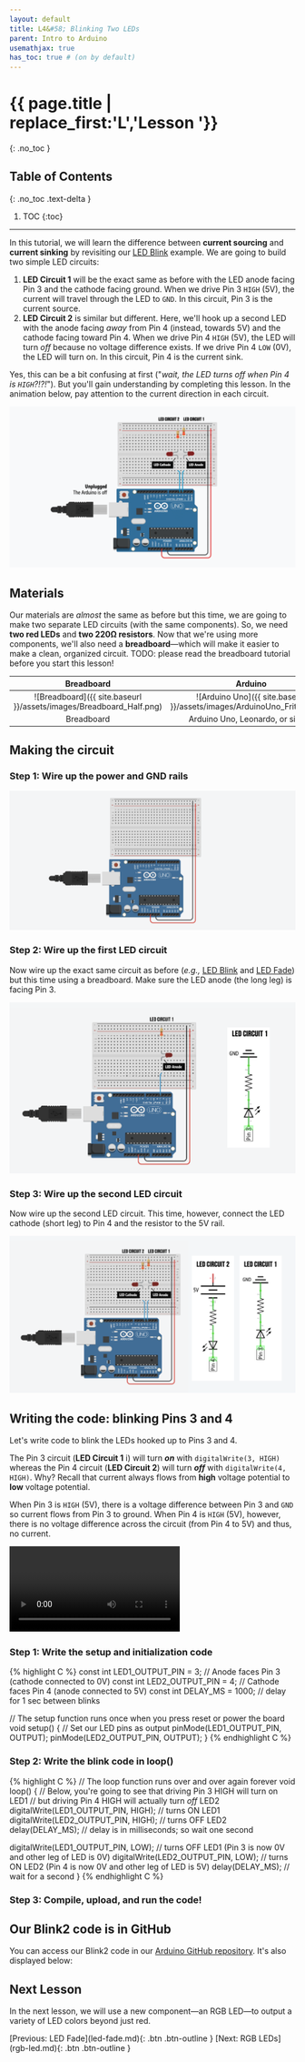 ```yaml
---
layout: default
title: L4&#58; Blinking Two LEDs
parent: Intro to Arduino
usemathjax: true
has_toc: true # (on by default)
---
```

# {{ page.title | replace_first:'L','Lesson '}}
{: .no_toc }

## Table of Contents
{: .no_toc .text-delta }

1. TOC
{:toc}
---

In this tutorial, we will learn the difference between **current sourcing** and **current sinking** by revisiting our [LED Blink](led-blink.md) example. We are going to build two simple LED circuits:

1. **LED Circuit 1** will be the exact same as before with the LED anode facing Pin 3 and the cathode facing ground. When we drive Pin 3 `HIGH` (5V), the current will travel through the LED to `GND`. In this circuit, Pin 3 is the current source.
2. **LED Circuit 2** is similar but different. Here, we'll hook up a second LED with the anode facing *away* from Pin 4 (instead, towards 5V) and the cathode facing toward Pin 4. When we drive Pin 4 `HIGH` (5V), the LED will turn *off* because no voltage difference exists. If we drive Pin 4 `LOW` (0V), the LED will turn on. In this circuit, Pin 4 is the current sink.

Yes, this can be a bit confusing at first ("*wait, the LED turns off when Pin 4 is `HIGH`?!?!*"). But you'll gain understanding by completing this lesson. In the animation below, pay attention to the current direction in each circuit.

![Animation showing how driving Pin 3 and 4 HIGH will turn on LED Circuit 1 and off LED Circuit 2 and driving those pins LOW will turn off LED Circuit 1 and on LED Circuit 2](assets/movies/Arduino_Blink2Animation_Pins3And4-NoSchematic-Optimized.gif)

## Materials

Our materials are *almost* the same as before but this time, we are going to make two separate LED circuits (with the same components). So, we need **two red LEDs** and **two 220Ω resistors**. Now that we're using more components, we'll also need a **breadboard**—which will make it easier to make a clean, organized circuit. TODO: please read the breadboard tutorial before you start this lesson!

| Breadboard | Arduino | LED | Resistor |
|:-----:|:-----:|:-----:|:-----:|
| ![Breadboard]({{ site.baseurl }}/assets/images/Breadboard_Half.png) | ![Arduino Uno]({{ site.baseurl }}/assets/images/ArduinoUno_Fritzing.png)    | ![Red LED]({{ site.baseurl }}/assets/images/RedLED_Fritzing.png) | ![220 Ohm Resistor]({{ site.baseurl }}/assets/images/Resistor220_Fritzing.png) |
| Breadboard | Arduino Uno, Leonardo, or similar  | **2** Red LEDs | **2** 220Ω Resistors |

## Making the circuit

### Step 1: Wire up the power and GND rails

![Diagram showing breadboard power and ground rails connected to the 5V and GND ports of the Arduino Uno](assets/images/ArduinoUno_LEDBlink2_Circuit_Step1.png)

### Step 2: Wire up the first LED circuit

Now wire up the exact same circuit as before (*e.g.,* [LED Blink](led-blink.md) and [LED Fade](led-fade.md)) but this time using a breadboard. Make sure the LED anode (the long leg) is facing Pin 3.

![Diagram showing the LED circuit with with LED anode connected to Pin 3 and the resistor connected to the LED cathode and then to GND](assets/images/ArduinoUnoLEDBlink2_Circuit_Step2WithSchematic.png)

### Step 3: Wire up the second LED circuit

Now wire up the second LED circuit. This time, however, connect the LED cathode (short leg) to Pin 4 and the resistor to the 5V rail.

![Diagram showing the LED circuit with with LED cathode connected to Pin 4 and the resistor connected to the LED anode and then to GND](assets/images/ArduinoUno_LEDBlink2_Circuit_Step3WithSchematic.png.png)

## Writing the code: blinking Pins 3 and 4

Let's write code to blink the LEDs hooked up to Pins 3 and 4.

The Pin 3 circuit (**LED Circuit 1** i) will turn ***on*** with `digitalWrite(3, HIGH)` whereas the Pin 4 circuit (**LED Circuit 2**) will turn ***off*** with `digitalWrite(4, HIGH)`. Why? Recall that current always flows from **high** voltage potential to **low** voltage potential. 

When Pin 3 is `HIGH` (5V), there is a voltage difference between Pin 3 and `GND` so current flows from Pin 3 to ground. When Pin 4 is `HIGH` (5V), however, there is no voltage difference across the circuit (from Pin 4 to 5V) and thus, no current.

<video controls="controls">
  <source src="assets/movies/Arduino_Blink2Animation_Pins3And4.mp4" type="video/mp4">
</video>

### Step 1: Write the setup and initialization code

{% highlight C %}
const int LED1_OUTPUT_PIN = 3; // Anode faces Pin 3 (cathode connected to 0V)
const int LED2_OUTPUT_PIN = 4; // Cathode faces Pin 4 (anode connected to 5V)
const int DELAY_MS = 1000; // delay for 1 sec between blinks

// The setup function runs once when you press reset or power the board
void setup() {
  // Set our LED pins as output
  pinMode(LED1_OUTPUT_PIN, OUTPUT);
  pinMode(LED2_OUTPUT_PIN, OUTPUT);
}
{% endhighlight C %}

### Step 2: Write the blink code in loop()

{% highlight C %}
// The loop function runs over and over again forever
void loop() {
  // Below, you're going to see that driving Pin 3 HIGH will turn on LED1
  // but driving Pin 4 HIGH will actually turn *off* LED2
  digitalWrite(LED1_OUTPUT_PIN, HIGH);  // turns ON LED1
  digitalWrite(LED2_OUTPUT_PIN, HIGH);  // turns OFF LED2
  delay(DELAY_MS);                      // delay is in milliseconds; so wait one second
  
  digitalWrite(LED1_OUTPUT_PIN, LOW);   // turns OFF LED1 (Pin 3 is now 0V and other leg of LED is 0V)
  digitalWrite(LED2_OUTPUT_PIN, LOW);   // turns ON LED2 (Pin 4 is now 0V and other leg of LED is 5V)
  delay(DELAY_MS);                      // wait for a second
}
{% endhighlight C %}

### Step 3: Compile, upload, and run the code!

<!-- ![Animation showing LED Circuit 1 (hooked up to Pin 3) turning with HIGH output and LED Circuit 2 (hooked up to Pin 4) turning off and then the opposite when the pins are driven LOW (LED Circuit 1 turns off and LED Circuit 2 turns on)](assets/movies/Arduino_Blink2Animation_Pins3And4-Trimmed.gif) -->

## Our Blink2 code is in GitHub

You can access our Blink2 code in our [Arduino GitHub repository](https://github.com/jonfroehlich/arduino). It's also displayed below:
<script src="https://gist-it.appspot.com/{{ site.arduino_github_baseurl }}/blob/master/Basics/digitalWrite/Blink2LEDs/Blink2LEDs.ino?footer=minimal"></script>

## Next Lesson

In the next lesson, we will use a new component—an RGB LED—to output a variety of LED colors beyond just red.

<span class="fs-6">
[Previous: LED Fade](led-fade.md){: .btn .btn-outline }
[Next: RGB LEDs](rgb-led.md){: .btn .btn-outline }
</span>
